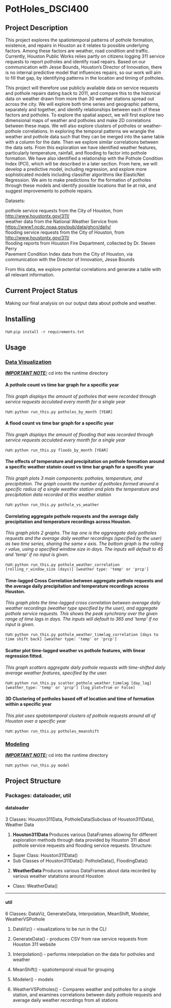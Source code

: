 # PotHoles_DSCI400

## Project Description

This project explores the spatiotemporal patterns of pothole formation, existence, and repairs in Houston as it relates to possible underlying factors. Among these factors are weather, road condition and traffic. Currently, Houston Public Works relies partly on citizens logging 311 service requests to report potholes and identify road repairs. Based on our communication with Jesse Bounds, Houston’s Director of Innovation, there is no internal predictive model that influences repairs, so our work will aim to fill that gap, by identifying patterns in the location and timing of potholes.

This project will therefore use publicly available data on service requests and pothole repairs dating back to 2011, and compare this to the historical data on weather drawn from more than 30 weather stations spread out across the city. We will explore both time series and geographic patterns, separately and together, and identify relationships between each of these factors and potholes. To explore the spatial aspect, we will first explore two dimensional maps of weather and potholes and make 2D correlations between these maps. We will also explore clusters of potholes or weather-pothole correlations. In exploring the temporal patterns we wrangle the weather and pothole data such that they can be merged into the same table with a column for the date. Then we explore similar correlations between the data sets. From this exploration we have identified weather features, particularly temperature, rainfall, and flooding to factor into pothole formation. We have also identified a relationship with the Pothole Condition Index (PCI), which will be described in a later section. From here, we will develop a predictive model, including regression, and explore more sophisticated models including classifier algorithms like ElasticNet Regression. We aim to make predictions for the formation of potholes through these models and identify possible locations that lie at risk, and suggest improvements to pothole repairs.


Datasets:

pothole service requests from the City of Houston, from http://www.houstontx.gov/311/  <br />
weather data from the National Weather Service from https://www1.ncdc.noaa.gov/pub/data/ghcn/daily/ <br />
flooding service requests from the City of Houston, from http://www.houstontx.gov/311/<br />
flooding reports from Houston Fire Department, collected by Dr. Steven Perry <br />
Pavement Condition Index data from the City of Houston, via communication with the Director of Innovation, Jesse Bounds <br />


From this data, we explore potential correlations and generate a table with all relevant information.

## Current Project Status

Making our final analysis on our output data about pothole and weather.

## Installing

run `pip install -r requirements.txt`

## Usage
### <u>Data Visualization</u>
<i><b><u>IMPORTANT NOTE:</u></b></i> cd into the runtime directory</u></b></i> 

#### A pothole count vs time bar graph for a specific year
<i> This graph displays the amount of potholes that were recorded through service requests acculated every month for a single year </i>

run: `python run_this.py potholes_by_month [YEAR]`

#### A flood count vs time bar graph for a specific year
<i> This graph displays the amount of flooding that was recorded through service requests acculated every month for a single year </i>

run: `python run_this.py floods_by_month [YEAR]`

#### The effects of temperature and precipitation on pothole formation around a specific weather statoin  count vs time bar graph for a specific year
<i> This graph plots 3 main components: potholes, temperature, and precipitation. The graph counts the number of potholes formed around a specific radius of a single weather station and plots the temperature and precipitation data recorded at this weather station </i>

run: `python run_this.py pothole_vs_weather`

#### Correlating aggregate pothole requests and the average daily precipitation and temperature recordings across Houston.
<i> This graph plots 2 graphs. The top one is the aggreagate daily potholes requests and the average daily weather recordings (specified by the user) as two time series, sharing the same x axis. The bottom graph is the rolling r value, using a specified window size in days. The inputs will default to 45 and 'temp' if no input is given. </i>
  
run: `python run_this.py pothole_weather_correlation [rolling_r_window_size (days)] [weather type: 'temp' or 'prcp']`

#### Time-lagged Cross Correlation between aggregate pothole requests and the average daily precipitation and temperature recordings across Houston.
<i> This graph plots the time-lagged cross correlation between average daily weather recordings (weather type specified by the user), and aggregate pothole service requests. This shows the peak synchrony over the given range of time lags in days. The inputs will default to 365 and 'temp' if no input is given. </i>
  
run: `python run_this.py pothole_weather_timelag_correlation [days to time shift back] [weather type: 'temp' or 'prcp']`

#### Scatter plot time-lagged weather vs pothole features, with linear regression fitted.
<i> This graph scatters aggregate daily pothole requests with time-shifted daily average weather features, specified by the user.  </i>
  
run: `python run_this.py scatter_pothole_weather_timelag [day_lag] [weather_type: 'temp' or 'prcp'] [log_plot=True or False]`

#### 3D Clustering of potholes based off of location and time of formation within a specific year
<i> This plot uses spatiotemporal clusters of pothole requests around all of Houston over a specific year </i>

run: `python run_this.py potholes_meanshift`


### <u>Modeling</u>
<i><b><u>IMPORTANT NOTE:</u></b></i> cd into the runtime directory</u></b></i>

run: `python run_this.py model`

## Project Structure
### Packages: dataloader, util

#### dataloader
3 Classes: Houston311Data, PotholeData(Subclass of Houston311Data), Weather Data


1. <b> Houston311Data </b>
Produces various DataFrames allowing for different exploration methods through data provided by Houston 311 about pothole service requests and flooding service requests.
Structure:
- Super Class: Houston311Data()
- Sub Classes of Houston311Data(): PotholeData(), FloodingData()

2. <b> WeatherData </b>
Produces various DataFrames about data recorded by various weather statations around Houston
- Class: WeatherData()

***


#### util
6 Classes: DataViz, GenerateData, Interpolation, MeanShift, Modeler, WeatherVSPothole


1. DataViz() - visualizations to be run in the CLI


2. GenerateData() - produces CSV from raw service requests from Houston 311 website


3. Interpolation() - performs interpolation on the data for potholes and weather


4. MeanShift() - spatiotemporal visual for grouping


5. Modeler() - models


6. WeatherVSPotholes() - Compares weather and potholes for a single station, and examines correlations between daily pothole requests and average daily weather recordings from all stations

